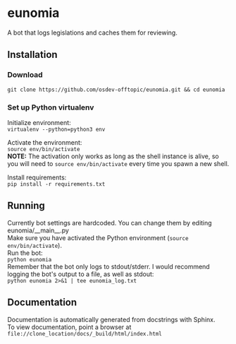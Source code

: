 # eunomia
A bot that logs legislations and caches them for reviewing.

## Installation
### Download
`git clone https://github.com/osdev-offtopic/eunomia.git && cd eunomia`
### Set up Python virtualenv
Initialize environment:  
`virtualenv --python=python3 env`  

Activate the environment:  
`source env/bin/activate`  
<b>NOTE:</b> The activation only works as long as the shell instance is alive, so you will need to `source env/bin/activate` every time you spawn a new shell.  

Install requirements:  
`pip install -r requirements.txt`

## Running
Currently bot settings are hardcoded. You can change them by editing eunomia/\_\_main\_\_.py  
Make sure you have activated the Python environment (`source env/bin/activate`).  
Run the bot:  
`python eunomia`  
Remember that the bot only logs to stdout/stderr. I would recommend logging the bot's output to a file, as well as stdout:  
`python eunomia 2>&1 | tee eunomia_log.txt`

## Documentation
Documentation is automatically generated from docstrings with Sphinx.  
To view documentation, point a browser at `file://clone_location/docs/_build/html/index.html`
